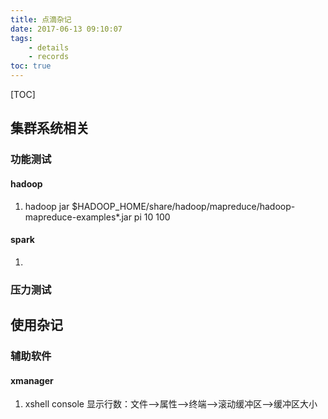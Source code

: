 ```yaml
---
title: 点滴杂记
date: 2017-06-13 09:10:07
tags:
    - details
    - records
toc: true
---
```


[TOC]


## 集群系统相关
### 功能测试
#### hadoop
1. hadoop jar $HADOOP_HOME/share/hadoop/mapreduce/hadoop-mapreduce-examples*.jar pi 10 100

#### spark
1. 

### 压力测试




## 使用杂记
### 辅助软件
#### xmanager
1. xshell console 显示行数：文件-->属性-->终端-->滚动缓冲区-->缓冲区大小
